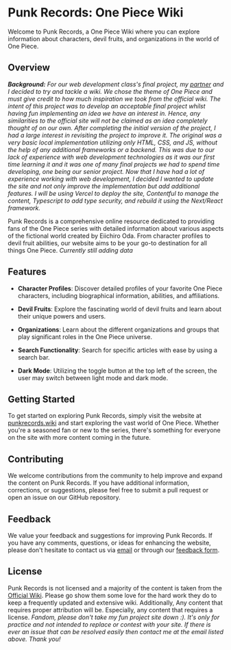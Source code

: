 # Punk Records: One Piece Wiki

Welcome to Punk Records, a One Piece Wiki where you can explore information about characters, devil fruits, and organizations in the world of One Piece.

## Overview
***Background:** For our web development class's final project, my [partner](https://github.com/BryanMurphy02) and I decided to try and tackle a wiki. We chose the theme of One Piece and must give credit to how much inspiration we took from the official wiki. The intent of this project was to develop an acceptable final project whilst having fun implementing an idea we have an interest in. Hence, any similarities to the official site will not be claimed as an idea completely thought of on our own. After completing the initial version of the project, I had a large interest in revisiting the project to improve it. The original was a very basic local implementation utilizing only HTML, CSS, and JS, without the help of any additional frameworks or a backend. This was due to our lack of experience with web development technologies as it was our first time learning it and it was one of many final projects we had to spend time developing, one being our senior project. Now that I have had a lot of experience working with web development, I decided I wanted to update the site and not only improve the implementation but add additional features. I will be using Vercel to deploy the site, Contentful to manage the content, Typescript to add type security, and rebuild it using the Next/React framework.*

Punk Records is a comprehensive online resource dedicated to providing fans of the One Piece series with detailed information about various aspects of the fictional world created by Eiichiro Oda. From character profiles to devil fruit abilities, our website aims to be your go-to destination for all things One Piece. *Currently still adding data*

## Features

- **Character Profiles**: Discover detailed profiles of your favorite One Piece characters, including biographical information, abilities, and affiliations.

- **Devil Fruits**: Explore the fascinating world of devil fruits and learn about their unique powers and users.

- **Organizations**: Learn about the different organizations and groups that play significant roles in the One Piece universe.

- **Search Functionality**: Search for specific articles with ease by using a search bar.

- **Dark Mode**: Utilizing the toggle button at the top left of the screen, the user may switch between light mode and dark mode.

## Getting Started

To get started on exploring Punk Records, simply visit the website at [punkrecords.wiki](https://punkrecords.wiki) and start exploring the vast world of One Piece. Whether you're a seasoned fan or new to the series, there's something for everyone on the site with more content coming in the future.

## Contributing

We welcome contributions from the community to help improve and expand the content on Punk Records. If you have additional information, corrections, or suggestions, please feel free to submit a pull request or open an issue on our GitHub repository.

## Feedback

We value your feedback and suggestions for improving Punk Records. If you have any comments, questions, or ideas for enhancing the website, please don't hesitate to contact us via [email](mailto:contact@punkrecords.wiki) or through our [feedback form](#).

## License

Punk Records is not licensed and a majority of the content is taken from the [Official Wiki](https://onepiece.fandom.com/wiki/One_Piece_Wiki). Please go show them some love for the hard work they do to keep a frequently updated and extensive wiki. Additionally, Any content that requires proper attribution will be. Especially, any content that requires a license.
*Fandom, please don't take my fun project site down :). It's only for practice and not intended to replace or contest with your site. If there is ever an issue that can be resolved easily then contact me at the email listed above. Thank you!*

